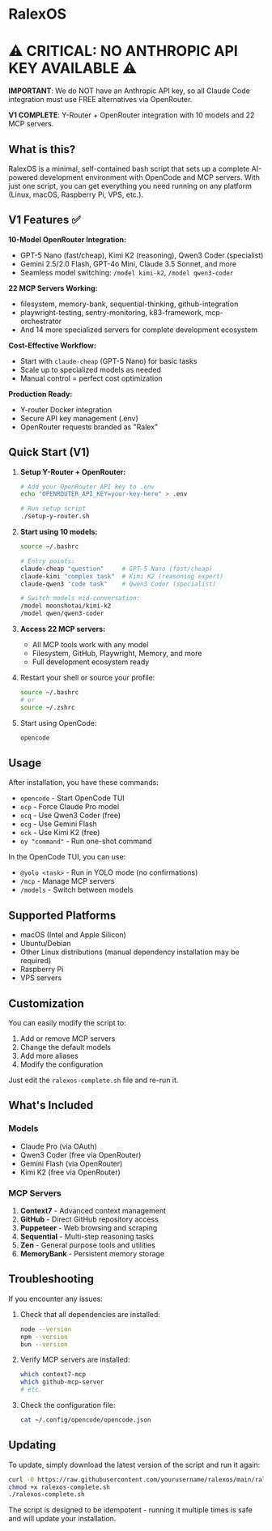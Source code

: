 # RalexOS

# ⚠️ CRITICAL: NO ANTHROPIC API KEY AVAILABLE ⚠️

**IMPORTANT**: We do NOT have an Anthropic API key, so all Claude Code integration must use FREE alternatives via OpenRouter.

**V1 COMPLETE**: Y-Router + OpenRouter integration with 10 models and 22 MCP servers.

## What is this?

RalexOS is a minimal, self-contained bash script that sets up a complete AI-powered development environment with OpenCode and MCP servers. With just one script, you can get everything you need running on any platform (Linux, macOS, Raspberry Pi, VPS, etc.).

## V1 Features ✅

**10-Model OpenRouter Integration:**
- GPT-5 Nano (fast/cheap), Kimi K2 (reasoning), Qwen3 Coder (specialist)
- Gemini 2.5/2.0 Flash, GPT-4o Mini, Claude 3.5 Sonnet, and more
- Seamless model switching: `/model kimi-k2`, `/model qwen3-coder`

**22 MCP Servers Working:**
- filesystem, memory-bank, sequential-thinking, github-integration
- playwright-testing, sentry-monitoring, k83-framework, mcp-orchestrator
- And 14 more specialized servers for complete development ecosystem

**Cost-Effective Workflow:**
- Start with `claude-cheap` (GPT-5 Nano) for basic tasks
- Scale up to specialized models as needed
- Manual control = perfect cost optimization

**Production Ready:**
- Y-router Docker integration
- Secure API key management (.env)
- OpenRouter requests branded as "Ralex"

## Quick Start (V1)

1. **Setup Y-Router + OpenRouter:**
   ```bash
   # Add your OpenRouter API key to .env
   echo "OPENROUTER_API_KEY=your-key-here" > .env
   
   # Run setup script
   ./setup-y-router.sh
   ```

2. **Start using 10 models:**
   ```bash
   source ~/.bashrc
   
   # Entry points:
   claude-cheap "question"     # GPT-5 Nano (fast/cheap)
   claude-kimi "complex task"  # Kimi K2 (reasoning expert)
   claude-qwen3 "code task"    # Qwen3 Coder (specialist)
   
   # Switch models mid-conversation:
   /model moonshotai/kimi-k2
   /model qwen/qwen3-coder
   ```

3. **Access 22 MCP servers:**
   - All MCP tools work with any model
   - Filesystem, GitHub, Playwright, Memory, and more
   - Full development ecosystem ready

4. Restart your shell or source your profile:
   ```bash
   source ~/.bashrc
   # or
   source ~/.zshrc
   ```

5. Start using OpenCode:
   ```bash
   opencode
   ```

## Usage

After installation, you have these commands:

- `opencode` - Start OpenCode TUI
- `ocp` - Force Claude Pro model
- `ocq` - Use Qwen3 Coder (free)
- `ocg` - Use Gemini Flash
- `ock` - Use Kimi K2 (free)
- `oy "command"` - Run one-shot command

In the OpenCode TUI, you can use:

- `@yolo <task>` - Run in YOLO mode (no confirmations)
- `/mcp` - Manage MCP servers
- `/models` - Switch between models

## Supported Platforms

- macOS (Intel and Apple Silicon)
- Ubuntu/Debian
- Other Linux distributions (manual dependency installation may be required)
- Raspberry Pi
- VPS servers

## Customization

You can easily modify the script to:

1. Add or remove MCP servers
2. Change the default models
3. Add more aliases
4. Modify the configuration

Just edit the `ralexos-complete.sh` file and re-run it.

## What's Included

### Models
- Claude Pro (via OAuth)
- Qwen3 Coder (free via OpenRouter)
- Gemini Flash (via OpenRouter)
- Kimi K2 (free via OpenRouter)

### MCP Servers
1. **Context7** - Advanced context management
2. **GitHub** - Direct GitHub repository access
3. **Puppeteer** - Web browsing and scraping
4. **Sequential** - Multi-step reasoning tasks
5. **Zen** - General purpose tools and utilities
6. **MemoryBank** - Persistent memory storage

## Troubleshooting

If you encounter any issues:

1. Check that all dependencies are installed:
   ```bash
   node --version
   npm --version
   bun --version
   ```

2. Verify MCP servers are installed:
   ```bash
   which context7-mcp
   which github-mcp-server
   # etc.
   ```

3. Check the configuration file:
   ```bash
   cat ~/.config/opencode/opencode.json
   ```

## Updating

To update, simply download the latest version of the script and run it again:

```bash
curl -O https://raw.githubusercontent.com/yourusername/ralexos/main/ralexos-complete.sh
chmod +x ralexos-complete.sh
./ralexos-complete.sh
```

The script is designed to be idempotent - running it multiple times is safe and will update your installation.
